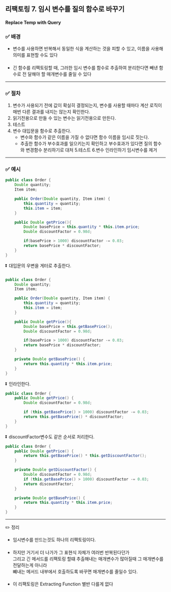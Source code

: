 ## 리팩토링 7. 임시 변수를 질의 함수로 바꾸기
####  Replace Temp with Query

### ✅ 배경

- 변수를 사용하면 반복해서 동일한 식을 계산하는 것을 피할 수 있고, 이름을 사용해 의미를
  표현할 수도 있다
####
- 긴 함수를 리팩토링할 때, 그러한 임시 변수를 함수로 추출하여 분리한다면 빼낸 함수로 전
  달해야 할 매개변수를 줄일 수 있다

---
### ✅ 절차
1. 변수가 사용되기 전에 값이 확실히 결정되는지, 변수를 사용할 때마다 계산 로직이 매번 다른 결과를 내지는 않는지 확인한다.
2. 읽기전용으로 만들 수 있는 변수는 읽기전용으로 만든다.
3. 테스트
4. 변수 대입문을 함수로 추출한다.
    - 변수와 함수가 같은 이름을 가질 수 없다면 함수 이름을 임시로 짓는다.
    - 추출한 함수가 부수효과를 일으키는지 확인하고 부수효과가 있다면 질의 함수와 변경함수 분리하기로 대처
5.테스트
6.변수 인라인하기 임시변수를 제거

---
### ✅ 예시

```java
public class Order {
    Double quantity;
    Item item;

    public Order(Double quantity, Item item) {
        this.quantity = quantity;
        this.item = item;
    }

    public Double getPrice(){
        Double basePrice = this.quantity * this.item.price;
        Double discountFactor = 0.98d;

        if(basePrice > 1000) discountFactor -= 0.03;
        return basePrice * discountFactor;
    }
}
```
⏬ 대입문의 우변을 게터로 추출한다.
```java

public class Order {
    Double quantity;
    Item item;

    public Order(Double quantity, Item item) {
        this.quantity = quantity;
        this.item = item;
    }

    public Double getPrice(){
        Double basePrice = this.getBasePrice();
        Double discountFactor = 0.98d;

        if(basePrice > 1000) discountFactor -= 0.03;
        return basePrice * discountFactor;
    }

    private Double getBasePrice() {
        return this.quantity * this.item.price;
    }
}
```
⏬ 인라인한다.
```java
public class Order {
    public Double getPrice() {
        Double discountFactor = 0.98d;

        if (this.getBasePrice() > 1000) discountFactor -= 0.03;
        return this.getBasePrice() * discountFactor;
    }
}

```
⏬ discountFactor변수도 같은 순서로 처리한다.

```java
public class Order {
    public Double getPrice() {
        return this.getBasePrice() * this.getDiscountFactor();
    }

    private Double getDiscountFactor() {
        Double discountFactor = 0.98d;
        if (this.getBasePrice() > 1000) discountFactor -= 0.03;
        return discountFactor;
    }

    private Double getBasePrice() {
        return this.quantity * this.item.price;
    }
}
```
---

✏️ 정리
- 임시변수를 만드는것도 하나의 리팩토링이다.
####
- 하지만 거기서 더 나가가 그 표현식 자체가 여러번 반복된다던가 <br>
그리고 긴 메서드를 리팩토링 할떄 추출해내는 매개변수가 많아질때 그 매개변수를 전달하는게 아니라 <br>
뺴내는 메서드 내부에서 호출하도록 바꾸면 매개변수를 줄일수 있다.
####
- 이 리팩토링은 Extracting Function 별반 다를게 없다